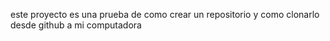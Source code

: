 este proyecto es una prueba de como crear un repositorio y como clonarlo desde github a mi computadora

